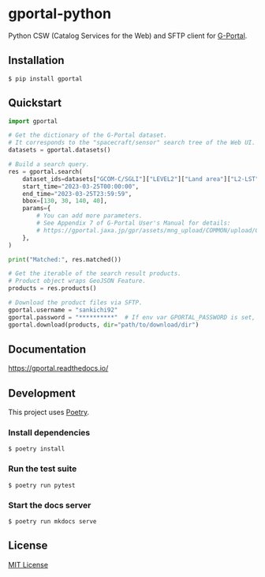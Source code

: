 # gportal-python

Python CSW (Catalog Services for the Web) and SFTP client for [G-Portal](https://gportal.jaxa.jp/).

## Installation

    $ pip install gportal

## Quickstart

```python
import gportal

# Get the dictionary of the G-Portal dataset.
# It corresponds to the "spacecraft/sensor" search tree of the Web UI.
datasets = gportal.datasets()

# Build a search query.
res = gportal.search(
    dataset_ids=datasets["GCOM-C/SGLI"]["LEVEL2"]["Land area"]["L2-LST"],
    start_time="2023-03-25T00:00:00",
    end_time="2023-03-25T23:59:59",
    bbox=[130, 30, 140, 40],
    params={
        # You can add more parameters.
        # See Appendix 7 of G-Portal User's Manual for details:
        # https://gportal.jaxa.jp/gpr/assets/mng_upload/COMMON/upload/GPortalUserManual_en.pdf
    },
)

print("Matched:", res.matched())

# Get the iterable of the search result products.
# Product object wraps GeoJSON Feature.
products = res.products()

# Download the product files via SFTP.
gportal.username = "sankichi92"  
gportal.password = "**********"  # If env var GPORTAL_PASSWORD is set, the value is used.
gportal.download(products, dir="path/to/download/dir")
```

## Documentation

https://gportal.readthedocs.io/

## Development

This project uses [Poetry](https://python-poetry.org/).

### Install dependencies

    $ poetry install

### Run the test suite

    $ poetry run pytest

### Start the docs server

    $ poetry run mkdocs serve

## License

[MIT License](https://mit-license.org/)
